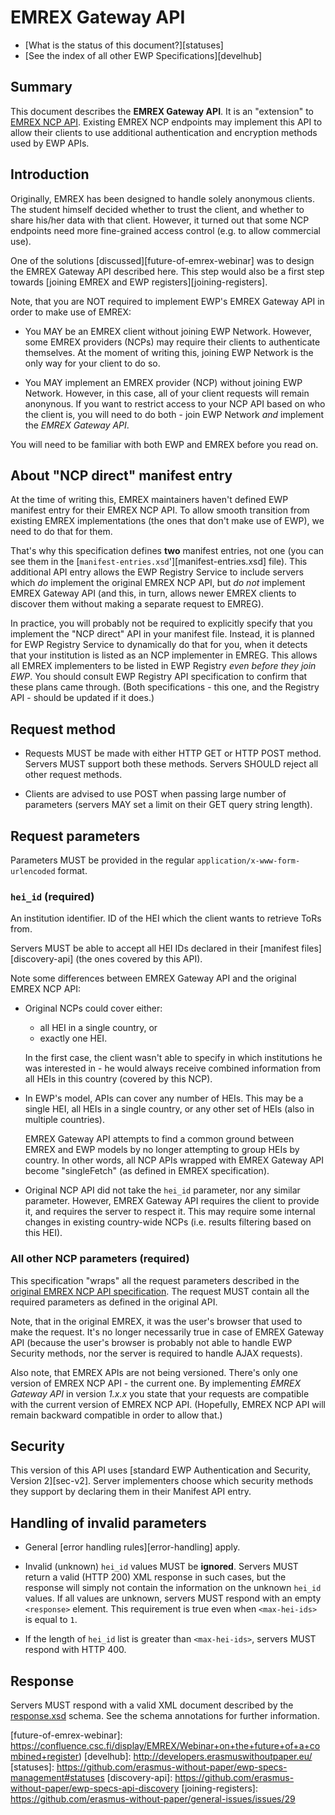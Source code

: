 EMREX Gateway API
=================

* [What is the status of this document?][statuses]
* [See the index of all other EWP Specifications][develhub]


Summary
-------

This document describes the **EMREX Gateway API**. It is an "extension" to
[EMREX NCP API][emrex-ncp-api]. Existing EMREX NCP endpoints may implement this
API to allow their clients to use additional authentication and encryption
methods used by EWP APIs.


Introduction
------------

Originally, EMREX has been designed to handle solely anonymous clients. The
student himself decided whether to trust the client, and whether to share
his/her data with that client. However, it turned out that some NCP endpoints
need more fine-grained access control (e.g. to allow commercial use).

One of the solutions [discussed][future-of-emrex-webinar] was to design the
EMREX Gateway API described here. This step would also be a first step towards
[joining EMREX and EWP registers][joining-registers].

Note, that you are NOT required to implement EWP's EMREX Gateway API in order
to make use of EMREX:

 * You MAY be an EMREX client without joining EWP Network. However, some EMREX
   providers (NCPs) may require their clients to authenticate themselves. At
   the moment of writing this, joining EWP Network is the only way for your
   client to do so.

 * You MAY implement an EMREX provider (NCP) without joining EWP Network.
   However, in this case, all of your client requests will remain anonynous.
   If you want to restrict access to your NCP API based on who the client is,
   you will need to do both - join EWP Network *and* implement the *EMREX
   Gateway API*.

You will need to be familiar with both EWP and EMREX before you read on.


About "NCP direct" manifest entry
---------------------------------

At the time of writing this, EMREX maintainers haven't defined EWP manifest
entry for their EMREX NCP API. To allow smooth transition from existing EMREX
implementations (the ones that don't make use of EWP), we need to do that for
them.

That's why this specification defines **two** manifest entries, not one
(you can see them in the [`manifest-entries.xsd`'][manifest-entries.xsd] file).
This additional API entry allows the EWP Registry Service to include servers
which *do* implement the original EMREX NCP API, but *do not* implement EMREX
Gateway API (and this, in turn, allows newer EMREX clients to discover them
without making a separate request to EMREG).

In practice, you will probably not be required to explicitly specify that you
implement the "NCP direct" API in your manifest file. Instead, it is planned
for EWP Registry Service to dynamically do that for you, when it detects that
your institution is listed as an NCP implementer in EMREG. This allows all
EMREX implementers to be listed in EWP Registry *even before they join EWP*.
You should consult EWP Registry API specification to confirm that these plans
came through. (Both specifications - this one, and the Registry API - should be
updated if it does.)


Request method
--------------

 * Requests MUST be made with either HTTP GET or HTTP POST method. Servers MUST
   support both these methods. Servers SHOULD reject all other request methods.

 * Clients are advised to use POST when passing large number of parameters
   (servers MAY set a limit on their GET query string length).


Request parameters
------------------

Parameters MUST be provided in the regular `application/x-www-form-urlencoded`
format.


### `hei_id` (required)

An institution identifier. ID of the HEI which the client wants to retrieve
ToRs from.

Servers MUST be able to accept all HEI IDs declared in their [manifest
files][discovery-api] (the ones covered by this API).

Note some differences between EMREX Gateway API and the original EMREX NCP API:

* Original NCPs could cover either:

  - all HEI in a single country, or
  - exactly one HEI.

  In the first case, the client wasn't able to specify in which institutions he
  was interested in - he would always receive combined information from all
  HEIs in this country (covered by this NCP).

* In EWP's model, APIs can cover any number of HEIs. This may be a single HEI,
  all HEIs in a single country, or any other set of HEIs (also in multiple
  countries).

  EMREX Gateway API attempts to find a common ground between EMREX and EWP
  models by no longer attempting to group HEIs by country. In other words, all
  NCP APIs wrapped with EMREX Gateway API become "singleFetch" (as defined in
  EMREX specification).

* Original NCP API did not take the `hei_id` parameter, nor any similar
  parameter. However, EMREX Gateway API requires the client to provide it, and
  requires the server to respect it. This may require some internal changes in
  existing country-wide NCPs (i.e. results filtering based on this HEI).


### All other NCP parameters (required)

This specification "wraps" all the request parameters described in the
[original EMREX NCP API specification][emrex-ncp-api]. The request MUST contain
all the required parameters as defined in the original API.

Note, that in the original EMREX, it was the user's browser that used to make
the request. It's no longer necessarily true in case of EMREX Gateway API
(because the user's browser is probably not able to handle EWP Security
methods, nor the server is required to handle AJAX requests).

Also note, that EMREX APIs are not being versioned. There's only one version of
EMREX NCP API - the current one. By implementing *EMREX Gateway API* in version
*1.x.x* you state that your requests are compatible with the current version of
EMREX NCP API. (Hopefully, EMREX NCP API will remain backward compatible in
order to allow that.)


Security
--------

This version of this API uses [standard EWP Authentication and Security,
Version 2][sec-v2]. Server implementers choose which security methods they
support by declaring them in their Manifest API entry.


Handling of invalid parameters
------------------------------

 * General [error handling rules][error-handling] apply.

 * Invalid (unknown) `hei_id` values MUST be **ignored**. Servers MUST return
   a valid (HTTP 200) XML response in such cases, but the response will simply
   not contain the information on the unknown `hei_id` values. If all values
   are unknown, servers MUST respond with an empty `<response>` element.
   This requirement is true even when `<max-hei-ids>` is equal to `1`.

 * If the length of `hei_id` list is greater than `<max-hei-ids>`, servers
   MUST respond with HTTP 400.


Response
--------

Servers MUST respond with a valid XML document described by the
[response.xsd](response.xsd) schema. See the schema annotations for further
information.


[emrex-ncp-api]: https://confluence.csc.fi/display/EMREX/Implementation+details%3A+NCP
[future-of-emrex-webinar]: https://confluence.csc.fi/display/EMREX/Webinar+on+the+future+of+a+combined+register)
[develhub]: http://developers.erasmuswithoutpaper.eu/
[statuses]: https://github.com/erasmus-without-paper/ewp-specs-management#statuses
[discovery-api]: https://github.com/erasmus-without-paper/ewp-specs-api-discovery
[joining-registers]: https://github.com/erasmus-without-paper/general-issues/issues/29
